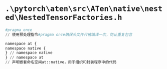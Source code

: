 # `.\pytorch\aten\src\ATen\native\nested\NestedTensorFactories.h`

```py
#pragma once
// 使用预处理指令#pragma once确保头文件只被编译一次，防止重复包含

namespace at {
namespace native {
} // namespace native
} // namespace at
// 声明嵌套命名空间at::native，用于组织和封装程序中的代码
```